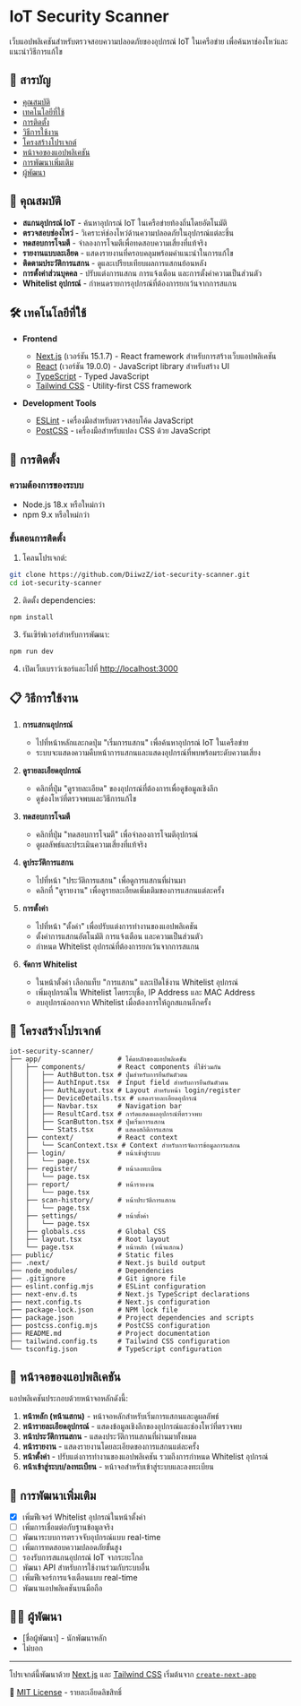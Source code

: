 # IoT Security Scanner

เว็บแอปพลิเคชันสำหรับตรวจสอบความปลอดภัยของอุปกรณ์ IoT ในเครือข่าย เพื่อค้นหาช่องโหว่และแนะนำวิธีการแก้ไข

## 📑 สารบัญ

- [คุณสมบัติ](#คุณสมบัติ)
- [เทคโนโลยีที่ใช้](#เทคโนโลยีที่ใช้)
- [การติดตั้ง](#การติดตั้ง)
- [วิธีการใช้งาน](#วิธีการใช้งาน)
- [โครงสร้างโปรเจกต์](#โครงสร้างโปรเจกต์)
- [หน้าจอของแอปพลิเคชัน](#หน้าจอของแอปพลิเคชัน)
- [การพัฒนาเพิ่มเติม](#การพัฒนาเพิ่มเติม)
- [ผู้พัฒนา](#ผู้พัฒนา)

## 🚀 คุณสมบัติ

- **สแกนอุปกรณ์ IoT** - ค้นหาอุปกรณ์ IoT ในเครือข่ายท้องถิ่นโดยอัตโนมัติ
- **ตรวจสอบช่องโหว่** - วิเคราะห์ช่องโหว่ด้านความปลอดภัยในอุปกรณ์แต่ละชิ้น
- **ทดสอบการโจมตี** - จำลองการโจมตีเพื่อทดสอบความเสี่ยงที่แท้จริง
- **รายงานแบบละเอียด** - แสดงรายงานที่ครอบคลุมพร้อมคำแนะนำในการแก้ไข
- **ติดตามประวัติการแสกน** - ดูและเปรียบเทียบผลการแสกนย้อนหลัง
- **การตั้งค่าส่วนบุคคล** - ปรับแต่งการแสกน การแจ้งเตือน และการตั้งค่าความเป็นส่วนตัว
- **Whitelist อุปกรณ์** - กำหนดรายการอุปกรณ์ที่ต้องการยกเว้นจากการสแกน

## 🛠 เทคโนโลยีที่ใช้

- **Frontend**
  - [Next.js](https://nextjs.org/) (เวอร์ชัน 15.1.7) - React framework สำหรับการสร้างเว็บแอปพลิเคชัน
  - [React](https://reactjs.org/) (เวอร์ชัน 19.0.0) - JavaScript library สำหรับสร้าง UI
  - [TypeScript](https://www.typescriptlang.org/) - Typed JavaScript
  - [Tailwind CSS](https://tailwindcss.com/) - Utility-first CSS framework

- **Development Tools**
  - [ESLint](https://eslint.org/) - เครื่องมือสำหรับตรวจสอบโค้ด JavaScript
  - [PostCSS](https://postcss.org/) - เครื่องมือสำหรับแปลง CSS ด้วย JavaScript

## 🔧 การติดตั้ง

### ความต้องการของระบบ

- Node.js 18.x หรือใหม่กว่า
- npm 9.x หรือใหม่กว่า

### ขั้นตอนการติดตั้ง

1. โคลนโปรเจกต์:

```bash
git clone https://github.com/DiiwzZ/iot-security-scanner.git
cd iot-security-scanner
```

2. ติดตั้ง dependencies:

```bash
npm install
```

3. รันเซิร์ฟเวอร์สำหรับการพัฒนา:

```bash
npm run dev
```

4. เปิดเว็บเบราว์เซอร์และไปที่ [http://localhost:3000](http://localhost:3000)

## 📋 วิธีการใช้งาน

1. **การแสกนอุปกรณ์**
   - ไปที่หน้าหลักและกดปุ่ม "เริ่มการแสกน" เพื่อค้นหาอุปกรณ์ IoT ในเครือข่าย
   - ระบบจะแสดงความคืบหน้าการแสกนและแสดงอุปกรณ์ที่พบพร้อมระดับความเสี่ยง

2. **ดูรายละเอียดอุปกรณ์**
   - คลิกที่ปุ่ม "ดูรายละเอียด" ของอุปกรณ์ที่ต้องการเพื่อดูข้อมูลเชิงลึก
   - ดูช่องโหว่ที่ตรวจพบและวิธีการแก้ไข

3. **ทดสอบการโจมตี**
   - คลิกที่ปุ่ม "ทดสอบการโจมตี" เพื่อจำลองการโจมตีอุปกรณ์
   - ดูผลลัพธ์และประเมินความเสี่ยงที่แท้จริง

4. **ดูประวัติการแสกน**
   - ไปที่หน้า "ประวัติการแสกน" เพื่อดูการแสกนที่ผ่านมา
   - คลิกที่ "ดูรายงาน" เพื่อดูรายละเอียดเพิ่มเติมของการแสกนแต่ละครั้ง

5. **การตั้งค่า**
   - ไปที่หน้า "ตั้งค่า" เพื่อปรับแต่งการทำงานของแอปพลิเคชัน
   - ตั้งค่าการแสกนอัตโนมัติ การแจ้งเตือน และความเป็นส่วนตัว
   - กำหนด Whitelist อุปกรณ์ที่ต้องการยกเว้นจากการสแกน

6. **จัดการ Whitelist**
   - ในหน้าตั้งค่า เลือกแท็บ "การแสกน" และเปิดใช้งาน Whitelist อุปกรณ์
   - เพิ่มอุปกรณ์ใน Whitelist โดยระบุชื่อ, IP Address และ MAC Address
   - ลบอุปกรณ์ออกจาก Whitelist เมื่อต้องการให้ถูกสแกนอีกครั้ง

## 📁 โครงสร้างโปรเจกต์

```
iot-security-scanner/
├── app/                   # โค้ดหลักของแอปพลิเคชัน
│   ├── components/        # React components ที่ใช้ร่วมกัน
│   │   ├── AuthButton.tsx # ปุ่มสำหรับการยืนยันตัวตน
│   │   ├── AuthInput.tsx  # Input field สำหรับการยืนยันตัวตน
│   │   ├── AuthLayout.tsx # Layout สำหรับหน้า login/register
│   │   ├── DeviceDetails.tsx # แสดงรายละเอียดอุปกรณ์
│   │   ├── Navbar.tsx     # Navigation bar
│   │   ├── ResultCard.tsx # การ์ดแสดงผลอุปกรณ์ที่ตรวจพบ
│   │   ├── ScanButton.tsx # ปุ่มเริ่มการแสกน
│   │   └── Stats.tsx      # แสดงสถิติการแสกน
│   ├── context/           # React context
│   │   └── ScanContext.tsx # Context สำหรับการจัดการข้อมูลการแสกน
│   ├── login/             # หน้าเข้าสู่ระบบ
│   │   └── page.tsx
│   ├── register/          # หน้าลงทะเบียน
│   │   └── page.tsx
│   ├── report/            # หน้ารายงาน
│   │   └── page.tsx
│   ├── scan-history/      # หน้าประวัติการแสกน
│   │   └── page.tsx
│   ├── settings/          # หน้าตั้งค่า
│   │   └── page.tsx
│   ├── globals.css        # Global CSS
│   ├── layout.tsx         # Root layout
│   └── page.tsx           # หน้าหลัก (หน้าแสกน)
├── public/                # Static files
├── .next/                 # Next.js build output
├── node_modules/          # Dependencies
├── .gitignore             # Git ignore file
├── eslint.config.mjs      # ESLint configuration
├── next-env.d.ts          # Next.js TypeScript declarations
├── next.config.ts         # Next.js configuration
├── package-lock.json      # NPM lock file
├── package.json           # Project dependencies and scripts
├── postcss.config.mjs     # PostCSS configuration
├── README.md              # Project documentation
├── tailwind.config.ts     # Tailwind CSS configuration
└── tsconfig.json          # TypeScript configuration
```

## 📱 หน้าจอของแอปพลิเคชัน

แอปพลิเคชันประกอบด้วยหน้าจอหลักดังนี้:

1. **หน้าหลัก (หน้าแสกน)** - หน้าจอหลักสำหรับเริ่มการแสกนและดูผลลัพธ์
2. **หน้ารายละเอียดอุปกรณ์** - แสดงข้อมูลเชิงลึกของอุปกรณ์และช่องโหว่ที่ตรวจพบ
3. **หน้าประวัติการแสกน** - แสดงประวัติการแสกนที่ผ่านมาทั้งหมด
4. **หน้ารายงาน** - แสดงรายงานโดยละเอียดของการแสกนแต่ละครั้ง
5. **หน้าตั้งค่า** - ปรับแต่งการทำงานของแอปพลิเคชัน รวมถึงการกำหนด Whitelist อุปกรณ์
6. **หน้าเข้าสู่ระบบ/ลงทะเบียน** - หน้าจอสำหรับเข้าสู่ระบบและลงทะเบียน

## 🔮 การพัฒนาเพิ่มเติม

- [x] เพิ่มฟีเจอร์ Whitelist อุปกรณ์ในหน้าตั้งค่า
- [ ] เพิ่มการเชื่อมต่อกับฐานข้อมูลจริง
- [ ] พัฒนาระบบการตรวจจับอุปกรณ์แบบ real-time
- [ ] เพิ่มการทดสอบความปลอดภัยขั้นสูง
- [ ] รองรับการสแกนอุปกรณ์ IoT จากระยะไกล
- [ ] พัฒนา API สำหรับการใช้งานร่วมกับระบบอื่น
- [ ] เพิ่มฟีเจอร์การแจ้งเตือนแบบ real-time
- [ ] พัฒนาแอปพลิเคชันบนมือถือ

## 👨‍💻 ผู้พัฒนา

- [ชื่อผู้พัฒนา] - นักพัฒนาหลัก
- ไม่บอก

---

โปรเจกต์นี้พัฒนาด้วย [Next.js](https://nextjs.org/) และ [Tailwind CSS](https://tailwindcss.com/) เริ่มต้นจาก [`create-next-app`](https://nextjs.org/docs/app/api-reference/cli/create-next-app)

📄 [MIT License](./LICENSE) - รายละเอียดลิขสิทธิ์
